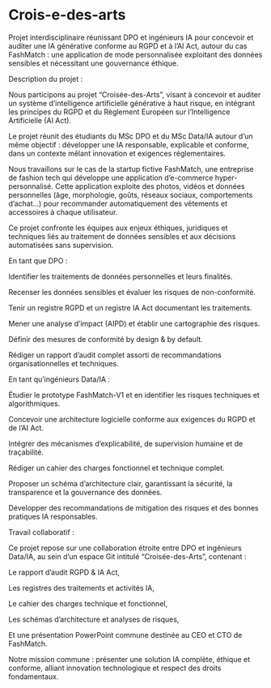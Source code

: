 # Crois-e-des-arts
Projet interdisciplinaire réunissant DPO et ingénieurs IA pour concevoir et auditer une IA générative conforme au RGPD et à l’AI Act, autour du cas FashMatch : une application de mode personnalisée exploitant des données sensibles et nécessitant une gouvernance éthique.

 Description du projet :

Nous participons au projet “Croisée-des-Arts”, visant à concevoir et auditer un système d’intelligence artificielle générative à haut risque, en intégrant les principes du RGPD et du Règlement Européen sur l’Intelligence Artificielle (AI Act).

Le projet réunit des étudiants du MSc DPO et du MSc Data/IA autour d’un même objectif : développer une IA responsable, explicable et conforme, dans un contexte mêlant innovation et exigences réglementaires.

Nous travaillons sur le cas de la startup fictive FashMatch, une entreprise de fashion tech qui développe une application d’e-commerce hyper-personnalisé.
Cette application exploite des photos, vidéos et données personnelles (âge, morphologie, goûts, réseaux sociaux, comportements d’achat…) pour recommander automatiquement des vêtements et accessoires à chaque utilisateur.

Ce projet confronte les équipes aux enjeux éthiques, juridiques et techniques liés au traitement de données sensibles et aux décisions automatisées sans supervision.

 En tant que DPO : 



Identifier les traitements de données personnelles et leurs finalités.

Recenser les données sensibles et évaluer les risques de non-conformité.

Tenir un registre RGPD et un registre IA Act documentant les traitements.

Mener une analyse d’impact (AIPD) et établir une cartographie des risques.

Définir des mesures de conformité by design & by default.

Rédiger un rapport d’audit complet assorti de recommandations organisationnelles et techniques.

En tant qu’ingénieurs Data/IA : 



Étudier le prototype FashMatch-V1 et en identifier les risques techniques et algorithmiques.

Concevoir une architecture logicielle conforme aux exigences du RGPD et de l’AI Act.

Intégrer des mécanismes d’explicabilité, de supervision humaine et de traçabilité.

Rédiger un cahier des charges fonctionnel et technique complet.

Proposer un schéma d’architecture clair, garantissant la sécurité, la transparence et la gouvernance des données.

Développer des recommandations de mitigation des risques et des bonnes pratiques IA responsables.

Travail collaboratif : 

Ce projet repose sur une collaboration étroite entre DPO et ingénieurs Data/IA, au sein d’un espace Git intitulé “Croisée-des-Arts”, contenant :

Le rapport d’audit RGPD & IA Act,

Les registres des traitements et activités IA,

Le cahier des charges technique et fonctionnel,

Les schémas d’architecture et analyses de risques,

Et une présentation PowerPoint commune destinée au CEO et CTO de FashMatch.

Notre mission commune : présenter une solution IA complète, éthique et conforme, alliant innovation technologique et respect des droits fondamentaux.
